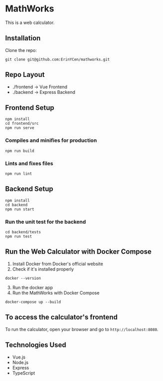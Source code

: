 # MathWorks
This is a web calculator.
## Installation
Clone the repo: 
```
git clone git@github.com:ErinYCen/mathworks.git
```
## Repo Layout
- ./frontend -> Vue Frontend
- ./backend -> Express Backend
## Frontend Setup
```
npm install
cd frontend/src
npm run serve
```
### Compiles and minifies for production
```
npm run build
```
### Lints and fixes files
```
npm run lint
```
## Backend Setup
```
npm install
cd backend
npm run start
```
### Run the unit test for the backend
```
cd backend/tests
npm run test
```
## Run the Web Calculator with Docker Compose
1. Install Docker from Docker's official website
2. Check if it's installed properly
```
docker --version
```
3. Run the docker app
4. Run the MathWorks with Docker Compose
```
docker-compose up --build
```
## To access the calculator's frontend
To run the calculator, open your browser and go to `http://localhost:8080`.
## Technologies Used
- Vue.js
- Node.js
- Express
- TypeScript
